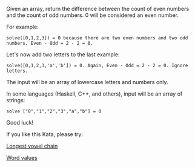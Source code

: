Given an array, return the difference between the count of even numbers and the count of odd numbers. 
0 will be considered an even number.

For example:
```
solve([0,1,2,3]) = 0 because there are two even numbers and two odd numbers. Even - Odd = 2 - 2 = 0.  
```
Let's now add two letters to the last example:

```
solve([0,1,2,3,'a','b']) = 0. Again, Even - Odd = 2 - 2 = 0. Ignore letters. 
```
The input will be an array of lowercase letters and numbers only.

In some languages (Haskell, C++, and others), input will be an array of strings:

```
solve ["0","1","2","3","a","b"] = 0 
```

Good luck!

If you like this Kata, please try:

[Longest vowel chain](https://www.codewars.com/kata/59c5f4e9d751df43cf000035)

[Word values](https://www.codewars.com/kata/598d91785d4ce3ec4f000018)